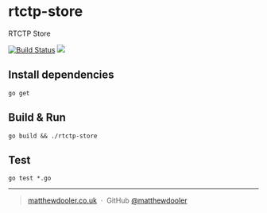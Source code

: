 # rtctp-store
RTCTP Store

[![Build Status](https://travis-ci.org/matthewdooler/rtctp-store.svg?branch=master)](https://travis-ci.org/matthewdooler/rtctp-store)
![](https://img.shields.io/badge/license-MIT-blue.svg)

## Install dependencies
`go get`

## Build & Run
`go build && ./rtctp-store`

## Test
`go test *.go`

---

> [matthewdooler.co.uk](http://matthewdooler.co.uk) &nbsp;&middot;&nbsp;
> GitHub [@matthewdooler](https://github.com/matthewdooler)